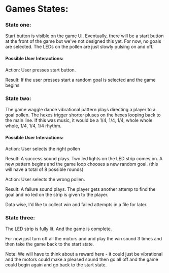 # Games States:

### State one:

Start button is visible on the game UI. Eventually, there will be a start button at the front of the game but we've not designed this yet. For now, no goals are selected. The LEDs on the pollen are just slowly pulsing on and off.

#### Possible User Interactions:
Action: User presses start button.

Result: If the user presses start a random goal is selected and the game begins

### State two:

The game waggle dance vibrational pattern plays directing a player to a goal pollen. The hexes trigger shorter pluses on the hexes looping back to the main line. If this was music, it would be a 1/4, 1/4, 1/4, whole whole whole, 1/4, 1/4, 1/4 rhythm.

#### Possible User Interactions:

Action: User selects the right pollen

Result: A success sound plays. Two led lights on the LED strip comes on. A new pattern begins and the game loop chooses a new random goal. (this will have a total of 8 possible rounds)

Action: User selects the wrong pollen.

Result: A failure sound plays. The player gets another attemp to find the goal and no led on the strip is given to the player.

Data wise, I'd like to collect win and failed attempts in a file for later.

### State three:

The LED strip is fully lit. And the game is complete.

For now just turn off all the motors and and play the win sound 3 times and then take the game back to the start state.

Note: We will have to think about a reward here - it could just be vibrational and the motors could make a pleased sound then go all off and the game could begin again and go back to the start state.
